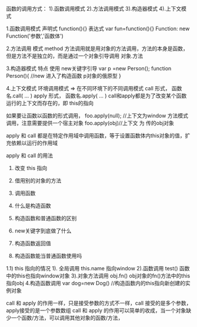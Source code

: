 函数的调用方式：
1).函数调用模式
2).方法调用模式
3).构造器模式
4).上下文模式

1.函数调用模式
声明式 function(){}
表达式 var fun=function(){}
Function: new Function('参数','函数体')

2.方法调用 模式 method
方法调用就是用对象的方法调用，方法的本身是函数，但是方法不是独立的，而是通过一个对象引导调用
对象.方法

3.构造器模式 
特点  使用 new关键字引导
var p =new Person();
function Person(){
    //new 进入了构造函数 p对象的俄原型
}

4.上下文模式
环境调用模式 => 在不同环境下的不同调用模式
call 形式， 函数名.call( … )
apply 形式， 函数名.apply( … )
call和apply都是为了改变某个函数运行的上下文而存在的，即 this的指向



如果要让函数以函数的形式调用，
foo.apply(null); //上下文为window
方法模式调用，注意需要提供一个宿主对象
foo.apply(obj)//上下文 为 传的obj对象



apply 和 call
都是在特定作用域中调用函数，等于设置函数体内this对象的值，扩充依赖以运行的作用域

apply 和 call 的用法

1. 改变 this 指向
2. 借用别的对象的方法
3. 调用函数



1. 什么是构造函数
2. 构造函数和普通函数的区别
3. new关键字到底做了什么
4. 构造函数返回值
5. 构造函数能当普通函数使用吗


1.1) this 指向的情况
1). 全局调用
this.name   指向window
2).函数调用
test()      函数中的this也指向window对象
3).对象方法调用
obj.fn()    obj对象的fn()方法中的this指向obj
4.构造函数调用
var dog=new Dog() //构造函数内的this指向新创建的实例对象

call 和 apply 的作用一样，只是接受参数的方式不一样，call 接受的是多个参数，apply接受的是一个参数数组
call 和 apply 的作用可以简单的收成，当一个对象缺少一个函数/方法，可以调用其他对象的函数/方法，
